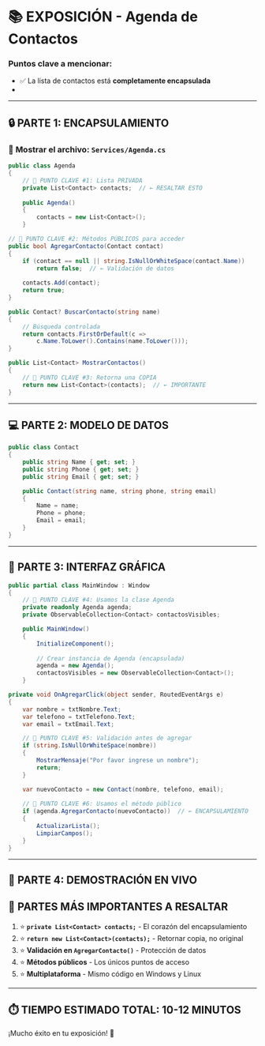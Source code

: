 # 📚 EXPOSICIÓN - Agenda de Contactos

### Puntos clave a mencionar:
- ✅ La lista de contactos está **completamente encapsulada**
- 

---

## 🔒 **PARTE 1: ENCAPSULAMIENTO**

### 📌 **Mostrar el archivo: `Services/Agenda.cs`**

```csharp
public class Agenda
{
    // 🔴 PUNTO CLAVE #1: Lista PRIVADA
    private List<Contact> contacts;  // ← RESALTAR ESTO
    
    public Agenda()
    {
        contacts = new List<Contact>();
    }
```

```csharp
// 🔴 PUNTO CLAVE #2: Métodos PÚBLICOS para acceder
public bool AgregarContacto(Contact contact)
{
    if (contact == null || string.IsNullOrWhiteSpace(contact.Name))
        return false;  // ← Validación de datos
        
    contacts.Add(contact);
    return true;
}

public Contact? BuscarContacto(string name)
{
    // Búsqueda controlada
    return contacts.FirstOrDefault(c => 
        c.Name.ToLower().Contains(name.ToLower()));
}

public List<Contact> MostrarContactos()
{
    // 🔴 PUNTO CLAVE #3: Retorna una COPIA
    return new List<Contact>(contacts);  // ← IMPORTANTE
}
```

---

## 💻 **PARTE 2: MODELO DE DATOS**

```csharp
public class Contact
{
    public string Name { get; set; }
    public string Phone { get; set; }
    public string Email { get; set; }

    public Contact(string name, string phone, string email)
    {
        Name = name;
        Phone = phone;
        Email = email;
    }
}
```

---

## 🎨 **PARTE 3: INTERFAZ GRÁFICA**

```csharp
public partial class MainWindow : Window
{
    // 🔴 PUNTO CLAVE #4: Usamos la clase Agenda
    private readonly Agenda agenda;
    private ObservableCollection<Contact> contactosVisibles;

    public MainWindow()
    {
        InitializeComponent();
        
        // Crear instancia de Agenda (encapsulada)
        agenda = new Agenda();
        contactosVisibles = new ObservableCollection<Contact>();
    }
```

```csharp
private void OnAgregarClick(object sender, RoutedEventArgs e)
{
    var nombre = txtNombre.Text;
    var telefono = txtTelefono.Text;
    var email = txtEmail.Text;

    // 🔴 PUNTO CLAVE #5: Validación antes de agregar
    if (string.IsNullOrWhiteSpace(nombre))
    {
        MostrarMensaje("Por favor ingrese un nombre");
        return;
    }

    var nuevoContacto = new Contact(nombre, telefono, email);
    
    // 🔴 PUNTO CLAVE #6: Usamos el método público
    if (agenda.AgregarContacto(nuevoContacto))  // ← ENCAPSULAMIENTO
    {
        ActualizarLista();
        LimpiarCampos();
    }
}
```

---

## 🚀 **PARTE 4: DEMOSTRACIÓN EN VIVO**

## 🚨 **PARTES MÁS IMPORTANTES A RESALTAR**

1. ⭐ **`private List<Contact> contacts;`** - El corazón del encapsulamiento
2. ⭐ **`return new List<Contact>(contacts);`** - Retornar copia, no original
3. ⭐ **Validación en `AgregarContacto()`** - Protección de datos
4. ⭐ **Métodos públicos** - Los únicos puntos de acceso
5. ⭐ **Multiplataforma** - Mismo código en Windows y Linux

---

## ⏱️ **TIEMPO ESTIMADO TOTAL: 10-12 MINUTOS**

¡Mucho éxito en tu exposición! 💪
